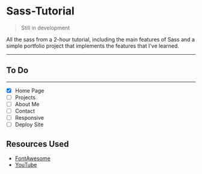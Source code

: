 # Sass-Tutorial

> Still in development

All the sass from a 2-hour tutorial, including the main features of Sass and a simple portfolio project that implements the features that I've learned. 

---

## To Do

---

- [x] Home Page
- [ ] Projects
- [ ] About Me
- [ ] Contact
- [ ] Responsive
- [ ] Deploy Site
 
## Resources Used

* [FontAwesome](https://fontawesome.com)
* [YouTube](https://www.youtube.com)